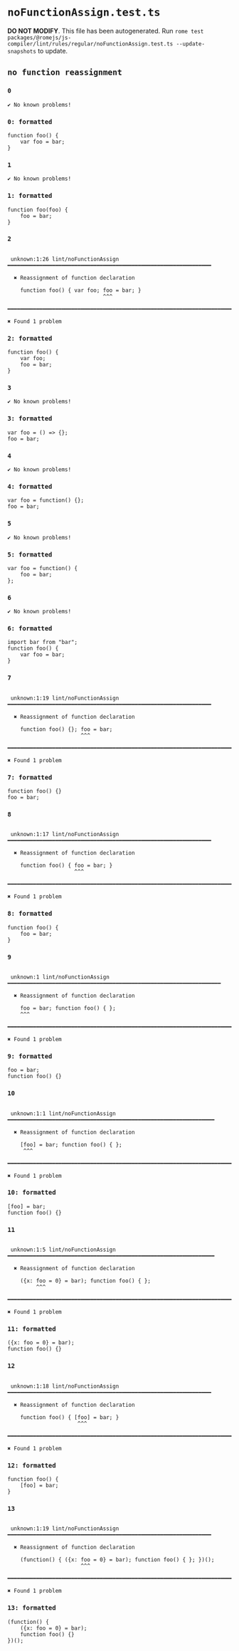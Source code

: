 # `noFunctionAssign.test.ts`

**DO NOT MODIFY**. This file has been autogenerated. Run `rome test packages/@romejs/js-compiler/lint/rules/regular/noFunctionAssign.test.ts --update-snapshots` to update.

## `no function reassignment`

### `0`

```
✔ No known problems!

```

### `0: formatted`

```
function foo() {
	var foo = bar;
}

```

### `1`

```
✔ No known problems!

```

### `1: formatted`

```
function foo(foo) {
	foo = bar;
}

```

### `2`

```

 unknown:1:26 lint/noFunctionAssign ━━━━━━━━━━━━━━━━━━━━━━━━━━━━━━━━━━━━━━━━━━━━━━━━━━━━━━━━━━━━━━━━

  ✖ Reassignment of function declaration

    function foo() { var foo; foo = bar; }
                              ^^^

━━━━━━━━━━━━━━━━━━━━━━━━━━━━━━━━━━━━━━━━━━━━━━━━━━━━━━━━━━━━━━━━━━━━━━━━━━━━━━━━━━━━━━━━━━━━━━━━━━━━

✖ Found 1 problem

```

### `2: formatted`

```
function foo() {
	var foo;
	foo = bar;
}

```

### `3`

```
✔ No known problems!

```

### `3: formatted`

```
var foo = () => {};
foo = bar;

```

### `4`

```
✔ No known problems!

```

### `4: formatted`

```
var foo = function() {};
foo = bar;

```

### `5`

```
✔ No known problems!

```

### `5: formatted`

```
var foo = function() {
	foo = bar;
};

```

### `6`

```
✔ No known problems!

```

### `6: formatted`

```
import bar from "bar";
function foo() {
	var foo = bar;
}

```

### `7`

```

 unknown:1:19 lint/noFunctionAssign ━━━━━━━━━━━━━━━━━━━━━━━━━━━━━━━━━━━━━━━━━━━━━━━━━━━━━━━━━━━━━━━━

  ✖ Reassignment of function declaration

    function foo() {}; foo = bar;
                       ^^^

━━━━━━━━━━━━━━━━━━━━━━━━━━━━━━━━━━━━━━━━━━━━━━━━━━━━━━━━━━━━━━━━━━━━━━━━━━━━━━━━━━━━━━━━━━━━━━━━━━━━

✖ Found 1 problem

```

### `7: formatted`

```
function foo() {}
foo = bar;

```

### `8`

```

 unknown:1:17 lint/noFunctionAssign ━━━━━━━━━━━━━━━━━━━━━━━━━━━━━━━━━━━━━━━━━━━━━━━━━━━━━━━━━━━━━━━━

  ✖ Reassignment of function declaration

    function foo() { foo = bar; }
                     ^^^

━━━━━━━━━━━━━━━━━━━━━━━━━━━━━━━━━━━━━━━━━━━━━━━━━━━━━━━━━━━━━━━━━━━━━━━━━━━━━━━━━━━━━━━━━━━━━━━━━━━━

✖ Found 1 problem

```

### `8: formatted`

```
function foo() {
	foo = bar;
}

```

### `9`

```

 unknown:1 lint/noFunctionAssign ━━━━━━━━━━━━━━━━━━━━━━━━━━━━━━━━━━━━━━━━━━━━━━━━━━━━━━━━━━━━━━━━━━━

  ✖ Reassignment of function declaration

    foo = bar; function foo() { };
    ^^^

━━━━━━━━━━━━━━━━━━━━━━━━━━━━━━━━━━━━━━━━━━━━━━━━━━━━━━━━━━━━━━━━━━━━━━━━━━━━━━━━━━━━━━━━━━━━━━━━━━━━

✖ Found 1 problem

```

### `9: formatted`

```
foo = bar;
function foo() {}

```

### `10`

```

 unknown:1:1 lint/noFunctionAssign ━━━━━━━━━━━━━━━━━━━━━━━━━━━━━━━━━━━━━━━━━━━━━━━━━━━━━━━━━━━━━━━━━

  ✖ Reassignment of function declaration

    [foo] = bar; function foo() { };
     ^^^

━━━━━━━━━━━━━━━━━━━━━━━━━━━━━━━━━━━━━━━━━━━━━━━━━━━━━━━━━━━━━━━━━━━━━━━━━━━━━━━━━━━━━━━━━━━━━━━━━━━━

✖ Found 1 problem

```

### `10: formatted`

```
[foo] = bar;
function foo() {}

```

### `11`

```

 unknown:1:5 lint/noFunctionAssign ━━━━━━━━━━━━━━━━━━━━━━━━━━━━━━━━━━━━━━━━━━━━━━━━━━━━━━━━━━━━━━━━━

  ✖ Reassignment of function declaration

    ({x: foo = 0} = bar); function foo() { };
         ^^^

━━━━━━━━━━━━━━━━━━━━━━━━━━━━━━━━━━━━━━━━━━━━━━━━━━━━━━━━━━━━━━━━━━━━━━━━━━━━━━━━━━━━━━━━━━━━━━━━━━━━

✖ Found 1 problem

```

### `11: formatted`

```
({x: foo = 0} = bar);
function foo() {}

```

### `12`

```

 unknown:1:18 lint/noFunctionAssign ━━━━━━━━━━━━━━━━━━━━━━━━━━━━━━━━━━━━━━━━━━━━━━━━━━━━━━━━━━━━━━━━

  ✖ Reassignment of function declaration

    function foo() { [foo] = bar; }
                      ^^^

━━━━━━━━━━━━━━━━━━━━━━━━━━━━━━━━━━━━━━━━━━━━━━━━━━━━━━━━━━━━━━━━━━━━━━━━━━━━━━━━━━━━━━━━━━━━━━━━━━━━

✖ Found 1 problem

```

### `12: formatted`

```
function foo() {
	[foo] = bar;
}

```

### `13`

```

 unknown:1:19 lint/noFunctionAssign ━━━━━━━━━━━━━━━━━━━━━━━━━━━━━━━━━━━━━━━━━━━━━━━━━━━━━━━━━━━━━━━━

  ✖ Reassignment of function declaration

    (function() { ({x: foo = 0} = bar); function foo() { }; })();
                       ^^^

━━━━━━━━━━━━━━━━━━━━━━━━━━━━━━━━━━━━━━━━━━━━━━━━━━━━━━━━━━━━━━━━━━━━━━━━━━━━━━━━━━━━━━━━━━━━━━━━━━━━

✖ Found 1 problem

```

### `13: formatted`

```
(function() {
	({x: foo = 0} = bar);
	function foo() {}
})();

```

